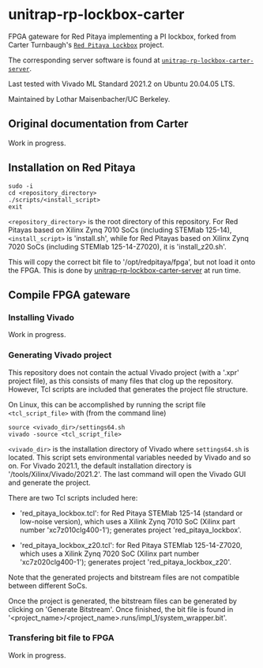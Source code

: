 # unitrap-rp-lockbox-carter

FPGA gateware for Red Pitaya implementing a PI lockbox, forked from Carter Turnbaugh's [`Red Pitaya Lockbox`](https://gitlab.com/carterturn/red_pitaya_lockbox) project.

The corresponding server software is found at [`unitrap-rp-lockbox-carter-server`](https://github.com/matterwaves/unitrap-rp-lockbox-carter-server).

Last tested with Vivado ML Standard 2021.2 on Ubuntu 20.04.05 LTS.

Maintained by Lothar Maisenbacher/UC Berkeley.

## Original documentation from Carter

Work in progress.

## Installation on Red Pitaya

```
sudo -i
cd <repository_directory>
./scripts/<install_script>
exit
```

`<repository_directory>` is the root directory of this repository. For Red Pitayas based on Xilinx Zynq 7010 SoCs (including STEMlab 125-14), `<install_script>` is 'install.sh', while for Red Pitayas based on Xilinx Zynq 7020 SoCs (including STEMlab 125-14-Z7020), it is 'install_z20.sh'.

This will copy the correct bit file to '/opt/redpitaya/fpga', but not load it onto the FPGA. This is done by [unitrap-rp-lockbox-carter-server](https://github.com/matterwaves/unitrap-rp-lockbox-carter-server) at run time. 

## Compile FPGA gateware

### Installing Vivado

Work in progress.

### Generating Vivado project

This repository does not contain the actual Vivado project (with a '.xpr' project file), as this consists of many files that clog up the repository. However, Tcl scripts are included that generates the project file structure.

On Linux, this can be accomplished by running the script file `<tcl_script_file>` with (from the command line)

```
source <vivado_dir>/settings64.sh
vivado -source <tcl_script_file>
```

`<vivado_dir>` is the installation directory of Vivado where `settings64.sh` is located. This script sets environmental variables needed by Vivado and so on. For Vivado 2021.1, the default installation directory is '/tools/Xilinx/Vivado/2021.2'. The last command will open the Vivado GUI and generate the project.

There are two Tcl scripts included here:

- 'red_pitaya_lockbox.tcl': for Red Pitaya STEMlab 125-14 (standard or low-noise version), which uses a Xilink Zynq 7010 SoC (Xilinx part number 'xc7z010clg400-1'); generates project 'red_pitaya_lockbox'.

- 'red_pitaya_lockbox_z20.tcl': for Red Pitaya STEMlab 125-14-Z7020, which uses a Xilink Zynq 7020 SoC (Xilinx part number 'xc7z020clg400-1'); generates project 'red_pitaya_lockbox_z20'.

Note that the generated projects and bitstream files are not compatible between different SoCs.

Once the project is generated, the bitstream files can be generated by clicking on 'Generate Bitstream'. Once finished, the bit file is found in '<project_name>/<project_name>.runs/impl_1/system_wrapper.bit'.

### Transfering bit file to FPGA

Work in progress.
